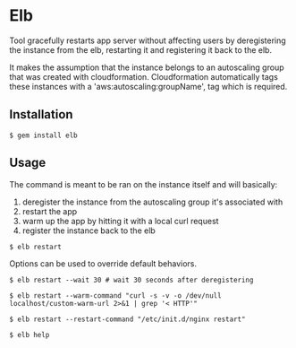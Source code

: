 # Elb

Tool gracefully restarts app server without affecting users by deregistering the instance from the elb, restarting it and registering it back to the elb.  

It makes the assumption that the instance belongs to an autoscaling group that was created with cloudformation.  Cloudformation automatically tags these instances with a 'aws:autoscaling:groupName', tag which is required.

## Installation

```
$ gem install elb
```

## Usage

The command is meant to be ran on the instance itself and will basically:

1. deregister the instance from the autoscaling group it's associated with
2. restart the app
3. warm up the app by hitting it with a local curl request
4. register the instance back to the elb

```
$ elb restart
```
Options can be used to override default behaviors.

```
$ elb restart --wait 30 # wait 30 seconds after deregistering

$ elb restart --warm-command "curl -s -v -o /dev/null localhost/custom-warm-url 2>&1 | grep '< HTTP'"

$ elb restart --restart-command "/etc/init.d/nginx restart"

$ elb help
```
